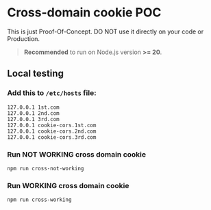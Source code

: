 # Cross-domain cookie POC

This is just Proof-Of-Concept. DO NOT use it directly on your code or Production.

> **Recommended** to run on Node.js version **>= 20**.

## Local testing

### Add this to `/etc/hosts` file:
```
127.0.0.1 1st.com
127.0.0.1 2nd.com
127.0.0.1 3rd.com
127.0.0.1 cookie-cors.1st.com
127.0.0.1 cookie-cors.2nd.com
127.0.0.1 cookie-cors.3rd.com
```

### Run **NOT WORKING** cross domain cookie
```
npm run cross-not-working
```

### Run **WORKING** cross domain cookie
```
npm run cross-working
```
